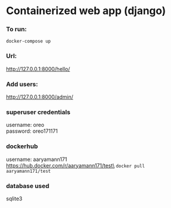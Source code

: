 # Containerized web app (django)

### To run:
`docker-compose up`

### Url:
http://127.0.0.1:8000/hello/

### Add users:
http://127.0.0.1:8000/admin/

### superuser credentials
username: oreo\
password: oreo171171

### dockerhub
username: aaryamann171\
https://hub.docker.com/r/aaryamann171/test\
`docker pull aaryamann171/test`

### database used
sqlite3
